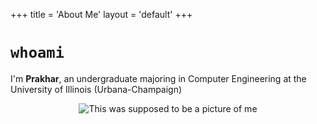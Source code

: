 +++
title = 'About Me'
layout = 'default'
+++

# ```whoami```

I'm **Prakhar**, an undergraduate majoring in Computer Engineering at the University of Illinois (Urbana-Champaign)

<div style="text-align: center;">
  <img src="/data/me-min.png" alt="This was supposed to be a picture of me" />
</div>

